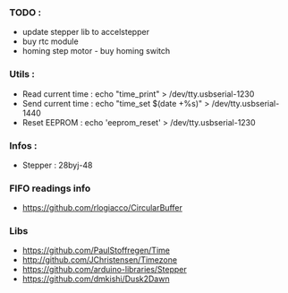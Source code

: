 ### TODO :
- update stepper lib to accelstepper
- buy rtc module
- homing step motor - buy homing switch

### Utils :
- Read current time : echo "time_print" > /dev/tty.usbserial-1230
- Send current time : echo "time_set $(date +%s)" > /dev/tty.usbserial-1440
- Reset EEPROM : echo 'eeprom_reset' > /dev/tty.usbserial-1230

### Infos :
- Stepper : 28byj-48

### FIFO readings info
- https://github.com/rlogiacco/CircularBuffer

### Libs 

- https://github.com/PaulStoffregen/Time
- http://github.com/JChristensen/Timezone
- https://github.com/arduino-libraries/Stepper
- https://github.com/dmkishi/Dusk2Dawn
